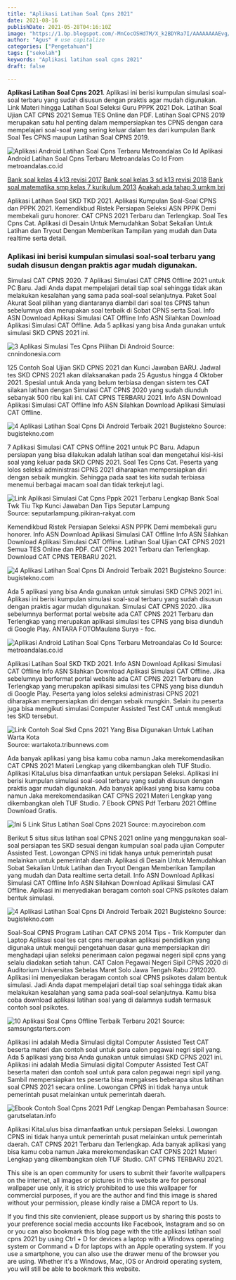 ```yaml
---
title: "Aplikasi Latihan Soal Cpns 2021"
date: 2021-08-16
publishDate: 2021-05-28T04:16:10Z
image: "https://1.bp.blogspot.com/-MnCocOSHd7M/X_k2BDYRa7I/AAAAAAAAEvg/DSPbygDCzmIBgatO_FchWhom0LS9c_41ACLcBGAsYHQ/s683/6cpns.png"
author: "Agus" # use capitalize
categories: ["Pengetahuan"]
tags: ["sekolah"]
keywords: "Aplikasi latihan soal cpns 2021"
draft: false

---
```

<script type='text/javascript' src='//pl15944992.alternativecpmgate.com/6c/6f/d6/6c6fd630211742b4db132bd23b46b946.js'></script>
<script type='text/javascript' src='//pl15944975.alternativecpmgate.com/86/71/9a/86719ae0c65e9b2f7eb2905a08638c06.js'></script>
**Aplikasi Latihan Soal Cpns 2021**. Aplikasi ini berisi kumpulan simulasi soal-soal terbaru yang sudah disusun dengan praktis agar mudah digunakan. Link Materi hingga Latihan Soal Seleksi Guru PPPK 2021 Dok. Latihan Soal Ujian CAT CPNS 2021 Semua TES Online dan PDF. Latihan Soal CPNS 2019 merupakan satu hal penting dalam mempersiapkan tes CPNS dengan cara mempelajari soal-soal yang sering keluar dalam tes dari kumpulan Bank Soal Tes CPNS maupun Latihan Soal CPNS 2019.

![Aplikasi Android Latihan Soal Cpns Terbaru Metroandalas Co Id](https://metroandalas.co.id/wp-content/uploads/2021/07/Aplikasi_Android_Latihan_Soal_CPNS_Terbaru.jpg "Aplikasi Android Latihan Soal Cpns Terbaru Metroandalas Co Id")
Aplikasi Android Latihan Soal Cpns Terbaru Metroandalas Co Id From metroandalas.co.id

[Bank soal kelas 4 k13 revisi 2017](/bank-soal-kelas-4-k13-revisi-2017/)
[Bank soal kelas 3 sd k13 revisi 2018](/bank-soal-kelas-3-sd-k13-revisi-2018/)
[Bank soal matematika smp kelas 7 kurikulum 2013](/bank-soal-matematika-smp-kelas-7-kurikulum-2013/)
[Apakah ada tahap 3 umkm bri](/apakah-ada-tahap-3-umkm-bri/)

Aplikasi Latihan Soal SKD TKD 2021. Aplikasi Kumpulan Soal-Soal CPNS dan PPPK 2021. Kemendikbud Ristek Persiapan Seleksi ASN PPPK Demi membekali guru honorer. CAT CPNS 2021 Terbaru dan Terlengkap. Soal Tes Cpns Cat. Aplikasi di Desain Untuk Memudahkan Sobat Sekalian Untuk Latihan dan Tryout Dengan Memberikan Tampilan yang mudah dan Data realtime serta detail.

### Aplikasi ini berisi kumpulan simulasi soal-soal terbaru yang sudah disusun dengan praktis agar mudah digunakan.

Simulasi CAT CPNS 2020. 7 Aplikasi Simulasi CAT CPNS Offline 2021 untuk PC Baru. Jadi Anda dapat mempelajari detail tiap soal sehingga tidak akan melakukan kesalahan yang sama pada soal-soal selanjutnya. Paket Soal Akurat Soal pilihan yang diantaranya diambil dari soal tes CPNS tahun sebelumnya dan merupakan soal terbaik di Sobat CPNS serta Soal. Info ASN Download Aplikasi Simulasi CAT Offline Info ASN Silahkan Download Aplikasi Simulasi CAT Offline. Ada 5 aplikasi yang bisa Anda gunakan untuk simulasi SKD CPNS 2021 ini.


![3 Aplikasi Simulasi Tes Cpns Pilihan Di Android](https://akcdn.detik.net.id/community/media/visual/2019/10/17/7dee484c-189c-4c4b-b052-91567e26bb82_169.jpeg?w=620 "3 Aplikasi Simulasi Tes Cpns Pilihan Di Android")
Source: cnnindonesia.com

125 Contoh Soal Ujian SKD CPNS 2021 dan Kunci Jawaban BARU. Jadwal tes SKD CPNS 2021 akan dilaksanakan pada 25 Agustus hingga 4 Oktober 2021. Spesial untuk Anda yang belum terbiasa dengan sistem tes CAT silakan latihan dengan Simulasi CAT CPNS 2020 yang sudah diunduh sebanyak 500 ribu kali ini. CAT CPNS TERBARU 2021. Info ASN Download Aplikasi Simulasi CAT Offline Info ASN Silahkan Download Aplikasi Simulasi CAT Offline.

![4 Aplikasi Latihan Soal Cpns Di Android Terbaik 2021 Bugistekno](https://bugistekno.com/wp-content/uploads/Aplikasi-CAT-CPNS-2021.jpg "4 Aplikasi Latihan Soal Cpns Di Android Terbaik 2021 Bugistekno")
Source: bugistekno.com

7 Aplikasi Simulasi CAT CPNS Offline 2021 untuk PC Baru. Adapun persiapan yang bisa dilakukan adalah latihan soal dan mengetahui kisi-kisi soal yang keluar pada SKD CPNS 2021. Soal Tes Cpns Cat. Peserta yang lolos seleksi administrasi CPNS 2021 diharapkan mempersiapkan diri dengan sebaik mungkin. Sehingga pada saat tes kita sudah terbiasa menemui berbagai macam soal dan tidak terkejut lagi.

![Link Aplikasi Simulasi Cat Cpns Pppk 2021 Terbaru Lengkap Bank Soal Twk Tiu Tkp Kunci Jawaban Dan Tips Seputar Lampung](https://assets.pikiran-rakyat.com/crop/0x0:0x0/x/photo/2021/04/20/2041057444.png "Link Aplikasi Simulasi Cat Cpns Pppk 2021 Terbaru Lengkap Bank Soal Twk Tiu Tkp Kunci Jawaban Dan Tips Seputar Lampung")
Source: seputarlampung.pikiran-rakyat.com

Kemendikbud Ristek Persiapan Seleksi ASN PPPK Demi membekali guru honorer. Info ASN Download Aplikasi Simulasi CAT Offline Info ASN Silahkan Download Aplikasi Simulasi CAT Offline. Latihan Soal Ujian CAT CPNS 2021 Semua TES Online dan PDF. CAT CPNS 2021 Terbaru dan Terlengkap. Download CAT CPNS TERBARU 2021.

![4 Aplikasi Latihan Soal Cpns Di Android Terbaik 2021 Bugistekno](https://bugistekno.com/wp-content/uploads/Aplikasi-TES-CPNS-2021-2022.jpg "4 Aplikasi Latihan Soal Cpns Di Android Terbaik 2021 Bugistekno")
Source: bugistekno.com

Ada 5 aplikasi yang bisa Anda gunakan untuk simulasi SKD CPNS 2021 ini. Aplikasi ini berisi kumpulan simulasi soal-soal terbaru yang sudah disusun dengan praktis agar mudah digunakan. Simulasi CAT CPNS 2020. Jika sebelumnya berformat portal website ada CAT CPNS 2021 Terbaru dan Terlengkap yang merupakan aplikasi simulasi tes CPNS yang bisa diunduh di Google Play. ANTARA FOTOMaulana Surya - foc.

![Aplikasi Android Latihan Soal Cpns Terbaru Metroandalas Co Id](https://metroandalas.co.id/wp-content/uploads/2021/07/Aplikasi_Android_Latihan_Soal_CPNS_Terbaru.jpg "Aplikasi Android Latihan Soal Cpns Terbaru Metroandalas Co Id")
Source: metroandalas.co.id

Aplikasi Latihan Soal SKD TKD 2021. Info ASN Download Aplikasi Simulasi CAT Offline Info ASN Silahkan Download Aplikasi Simulasi CAT Offline. Jika sebelumnya berformat portal website ada CAT CPNS 2021 Terbaru dan Terlengkap yang merupakan aplikasi simulasi tes CPNS yang bisa diunduh di Google Play. Peserta yang lolos seleksi administrasi CPNS 2021 diharapkan mempersiapkan diri dengan sebaik mungkin. Selain itu peserta juga bisa mengikuti simulasi Computer Assisted Test CAT untuk mengikuti tes SKD tersebut.

![Link Contoh Soal Skd Cpns 2021 Yang Bisa Digunakan Untuk Latihan Warta Kota](https://cdn-2.tstatic.net/wartakota/foto/bank/images/soal-latihan-skd-cpns-yang-bisa-didownload.jpg "Link Contoh Soal Skd Cpns 2021 Yang Bisa Digunakan Untuk Latihan Warta Kota")
Source: wartakota.tribunnews.com

Ada banyak aplikasi yang bisa kamu coba namun Jaka merekomendasikan CAT CPNS 2021 Materi Lengkap yang dikembangkan oleh TUF Studio. Aplikasi KitaLulus bisa dimanfaatkan untuk persiapan Seleksi. Aplikasi ini berisi kumpulan simulasi soal-soal terbaru yang sudah disusun dengan praktis agar mudah digunakan. Ada banyak aplikasi yang bisa kamu coba namun Jaka merekomendasikan CAT CPNS 2021 Materi Lengkap yang dikembangkan oleh TUF Studio. 7 Ebook CPNS Pdf Terbaru 2021 Offline Download Gratis.

![Ini 5 Link Situs Latihan Soal Cpns 2021](https://m.ayocirebon.com/images-cirebon/post/articles/2021/08/06/13391/whatsapp_image_2021-08-06_at_3.05.42_pm.jpeg "Ini 5 Link Situs Latihan Soal Cpns 2021")
Source: m.ayocirebon.com

Berikut 5 situs situs latihan soal CPNS 2021 online yang menggunakan soal-soal persiapan tes SKD sesuai dengan kumpulan soal pada ujian Computer Assisted Test. Lowongan CPNS ini tidak hanya untuk pemerintah pusat melainkan untuk pemerintah daerah. Aplikasi di Desain Untuk Memudahkan Sobat Sekalian Untuk Latihan dan Tryout Dengan Memberikan Tampilan yang mudah dan Data realtime serta detail. Info ASN Download Aplikasi Simulasi CAT Offline Info ASN Silahkan Download Aplikasi Simulasi CAT Offline. Aplikasi ini menyediakan beragam contoh soal CPNS psikotes dalam bentuk simulasi.

![4 Aplikasi Latihan Soal Cpns Di Android Terbaik 2021 Bugistekno](https://bugistekno.com/wp-content/uploads/Aplikasi-BANK-SOAL-CPNS-2021.jpg "4 Aplikasi Latihan Soal Cpns Di Android Terbaik 2021 Bugistekno")
Source: bugistekno.com

Soal-Soal CPNS Program Latihan CAT CPNS 2014 Tips - Trik Komputer dan Laptop Aplikasi soal tes cat cpns merupakan aplikasi pendidikan yang digunaka untuk menguji pengetahuan dasar guna mempersiapkan diri menghadapi ujian seleksi penerimaan calon pegawai negeri sipil cpns yang selalu diadakan setiah tahun. CAT Calon Pegawai Negeri Sipil CPNS 2020 di Auditorium Universitas Sebelas Maret Solo Jawa Tengah Rabu 2912020. Aplikasi ini menyediakan beragam contoh soal CPNS psikotes dalam bentuk simulasi. Jadi Anda dapat mempelajari detail tiap soal sehingga tidak akan melakukan kesalahan yang sama pada soal-soal selanjutnya. Kamu bisa coba download aplikasi latihan soal yang di dalamnya sudah termasuk contoh soal psikotes.

![10 Aplikasi Soal Cpns Offline Terbaik Terbaru 2021](https://www.samsungstarters.com/wp-content/uploads/2020/02/Bank-Soal-HOTS-CPNS-2020.jpg "10 Aplikasi Soal Cpns Offline Terbaik Terbaru 2021")
Source: samsungstarters.com

Aplikasi ini adalah Media Simulasi digital Computer Assisted Test CAT beserta materi dan contoh soal untuk para calon pegawai negri sipil yang. Ada 5 aplikasi yang bisa Anda gunakan untuk simulasi SKD CPNS 2021 ini. Aplikasi ini adalah Media Simulasi digital Computer Assisted Test CAT beserta materi dan contoh soal untuk para calon pegawai negri sipil yang. Sambil mempersiapkan tes peserta bisa mengakses beberapa situs latihan soal CPNS 2021 secara online. Lowongan CPNS ini tidak hanya untuk pemerintah pusat melainkan untuk pemerintah daerah.

![Ebook Contoh Soal Cpns 2021 Pdf Lengkap Dengan Pembahasan](https://1.bp.blogspot.com/-MnCocOSHd7M/X_k2BDYRa7I/AAAAAAAAEvg/DSPbygDCzmIBgatO_FchWhom0LS9c_41ACLcBGAsYHQ/s683/6cpns.png "Ebook Contoh Soal Cpns 2021 Pdf Lengkap Dengan Pembahasan")
Source: garutselatan.info

Aplikasi KitaLulus bisa dimanfaatkan untuk persiapan Seleksi. Lowongan CPNS ini tidak hanya untuk pemerintah pusat melainkan untuk pemerintah daerah. CAT CPNS 2021 Terbaru dan Terlengkap. Ada banyak aplikasi yang bisa kamu coba namun Jaka merekomendasikan CAT CPNS 2021 Materi Lengkap yang dikembangkan oleh TUF Studio. CAT CPNS TERBARU 2021.

This site is an open community for users to submit their favorite wallpapers on the internet, all images or pictures in this website are for personal wallpaper use only, it is stricly prohibited to use this wallpaper for commercial purposes, if you are the author and find this image is shared without your permission, please kindly raise a DMCA report to Us.

If you find this site convienient, please support us by sharing this posts to your preference social media accounts like Facebook, Instagram and so on or you can also bookmark this blog page with the title aplikasi latihan soal cpns 2021 by using Ctrl + D for devices a laptop with a Windows operating system or Command + D for laptops with an Apple operating system. If you use a smartphone, you can also use the drawer menu of the browser you are using. Whether it's a Windows, Mac, iOS or Android operating system, you will still be able to bookmark this website.
